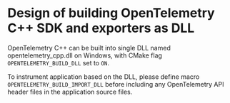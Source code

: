 # Design of building OpenTelemetry C++ SDK and exporters as DLL

OpenTelemetry C++ can be built into single DLL named opentelemetry_cpp.dll on
Windows, with CMake flag `OPENTELEMETRY_BUILD_DLL` set to `ON`.

To instrument application based on the DLL, please define macro
`OPENTELEMETRY_BUILD_IMPORT_DLL` before including any OpenTelemetry API header
files in the application source files.